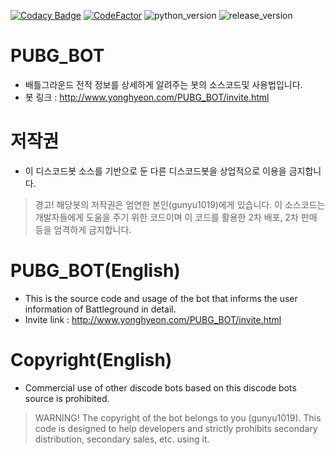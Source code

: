 [![Codacy Badge](https://api.codacy.com/project/badge/Grade/023f85dfd49d46fe99bab20f87d5a799)](https://app.codacy.com/gh/Team-Developer-Space/PUBG-BOT?utm_source=github.com&utm_medium=referral&utm_content=Team-Developer-Space/PUBG-BOT&utm_campaign=Badge_Grade_Dashboard)
[![CodeFactor](https://www.codefactor.io/repository/github/Team-Developer-Space/pubg-bot/badge/master)](https://www.codefactor.io/repository/github/Team-Developer-Space/pubg-bot/overview/master)
![python_version](https://img.shields.io/badge/python-3.8-3776AB?style=flat&logo=python&logoColor=ffffff)
![release_version](https://img.shields.io/badge/release_version-Open%20Beta%20Test%20V0.2-0080aa?style=flat)
# PUBG_BOT
- 배틀그라운드 전적 정보를 상세하게 알려주는 봇의 소스코드및 사용법입니다. 
- 봇 링크 : http://www.yonghyeon.com/PUBG_BOT/invite.html

# 저작권
- 이 디스코드봇 소스를 기반으로 둔 다른 디스코드봇을 상업적으로 이용을 금지합니다.
> 경고! 해당봇의 저작권은 엄연한 본인(gunyu1019)에게 있습니다. 이 소스코드는 개발자들에게 도움을 주기 위한 코드이며 이 코드를 활용한 2차 배포, 2차 판매 등을 엄격하게 금지합니다.

# PUBG_BOT(English)
- This is the source code and usage of the bot that informs the user information of Battleground in detail.
- Invite link : http://www.yonghyeon.com/PUBG_BOT/invite.html

# Copyright(English)
- Commercial use of other discode bots based on this discode bots source is prohibited.
> WARNING! The copyright of the bot belongs to you (gunyu1019). This code is designed to help developers and strictly prohibits secondary distribution, secondary sales, etc. using it.
